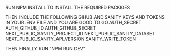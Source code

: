 RUN NPM INSTALL TO INSTALL THE REQUIRED PACKIGES

THEN INCLUDE THE FOLLOWING GIHUB AND SANITY KEYS AND TOKENS IN YOUR .ENV FILE AND YOU ARE GOOD TO GO
AUTH_SECRET
AUTH_GITHUB_ID
AUTH_GITHUB_SECRET
NEXT_PUBLIC_SANITY_PROJECT_ID
NEXT_PUBLIC_SANITY_DATASET
NEXT_PUBLIC_SANITY_API_VERSION
SANITY_WRITE_TOKEN

THEN FINALLY RUN "NPM RUN DEV" 
